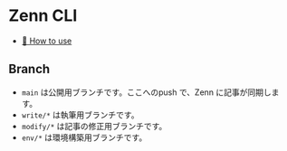 # Zenn CLI

* [📘 How to use](https://zenn.dev/zenn/articles/zenn-cli-guide)

## Branch

* `main` は公開用ブランチです。ここへのpush で、Zenn に記事が同期します。
* `write/*` は執筆用ブランチです。
* `modify/*` は記事の修正用ブランチです。
* `env/*` は環境構築用ブランチです。
